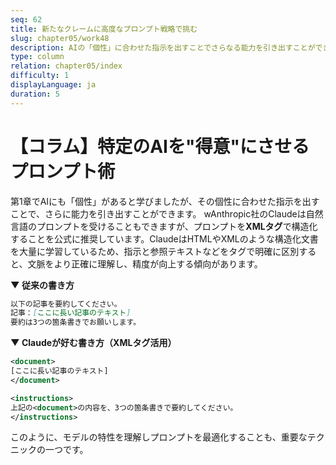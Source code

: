```yaml
---
seq: 62
title: 新たなクレームに高度なプロンプト戦略で挑む
slug: chapter05/work48
description: AIの「個性」に合わせた指示を出すことでさらなる能力を引き出すことができます
type: column
relation: chapter05/index
difficulty: 1
displayLanguage: ja
duration: 5
---
```



# 【コラム】特定のAIを"得意"にさせるプロンプト術

第1章でAIにも「個性」があると学びましたが、その個性に合わせた指示を出すことで、さらに能力を引き出すことができます。
wAnthropic社のClaudeは自然言語のプロンプトを受けることもできますが、プロンプトを**XMLタグ**で構造化することを公式に推奨しています。ClaudeはHTMLやXMLのような構造化文書を大量に学習しているため、指示と参照テキストなどをタグで明確に区別すると、文脈をより正確に理解し、精度が向上する傾向があります。

**▼ 従来の書き方**

```markdown
以下の記事を要約してください。
記事：[ここに長い記事のテキスト]
要約は3つの箇条書きでお願いします。
```

**▼ Claudeが好む書き方（XMLタグ活用）**

```xml
<document>
[ここに長い記事のテキスト]
</document>

<instructions>
上記の<document>の内容を、3つの箇条書きで要約してください。
</instructions>
```

このように、モデルの特性を理解しプロンプトを最適化することも、重要なテクニックの一つです。